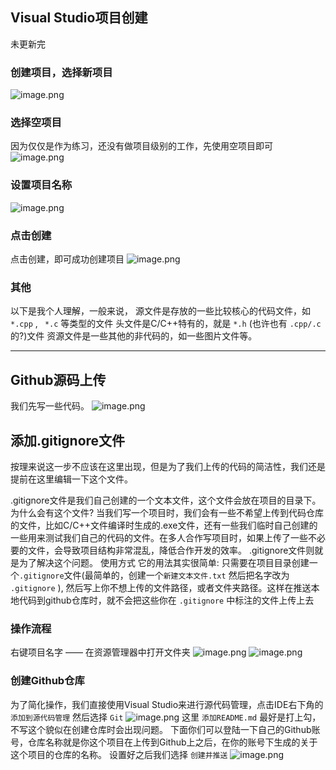 ## Visual Studio项目创建


未更新完


### 创建项目，选择新项目
![image.png](https://starain-1252568110.cos.ap-beijing.myqcloud.com/blog/20240328115121.png)
### 选择空项目
因为仅仅是作为练习，还没有做项目级别的工作，先使用空项目即可
![image.png](https://starain-1252568110.cos.ap-beijing.myqcloud.com/blog/20240328115153.png)
### 设置项目名称
![image.png](https://starain-1252568110.cos.ap-beijing.myqcloud.com/blog/20240328115310.png)

### 点击创建
点击创建，即可成功创建项目
![image.png](https://starain-1252568110.cos.ap-beijing.myqcloud.com/blog/20240328120353.png)

### 其他
以下是我个人理解，一般来说，
源文件是存放的一些比较核心的代码文件，如 `*.cpp` , ` *.c` 等类型的文件
头文件是C/C++特有的，就是 `*.h` (也许也有 `.cpp/.c` 的?)文件
资源文件是一些其他的非代码的，如一些图片文件等。



---
## Github源码上传
我们先写一些代码。
![image.png](https://starain-1252568110.cos.ap-beijing.myqcloud.com/blog/20240328121315.png)
## 添加.gitignore文件
按理来说这一步不应该在这里出现，但是为了我们上传的代码的简洁性，我们还是提前在这里编辑一下这个文件。

.gitignore文件是我们自己创建的一个文本文件，这个文件会放在项目的目录下。
为什么会有这个文件? 
	当我们写一个项目时，我们会有一些不希望上传到代码仓库的文件，比如C/C++文件编译时生成的.exe文件，还有一些我们临时自己创建的一些用来测试我们自己的代码的文件。在多人合作写项目时，如果上传了一些不必要的文件，会导致项目结构非常混乱，降低合作开发的效率。
	.gitignore文件则就是为了解决这个问题。
使用方式
	它的用法其实很简单: 只需要在项目目录创建一个`.gitignore`文件(最简单的，创建一个`新建文本文件.txt` 然后把名字改为 `.gitignore` ), 然后写上你不想上传的文件路径，或者文件夹路径。这样在推送本地代码到github仓库时，就不会把这些你在 `.gitignore` 中标注的文件上传上去
### 操作流程
右键项目名字 —— 在资源管理器中打开文件夹
![image.png](https://starain-1252568110.cos.ap-beijing.myqcloud.com/blog/20240328123000.png)
![image.png](https://starain-1252568110.cos.ap-beijing.myqcloud.com/blog/20240328123021.png)



### 创建Github仓库
为了简化操作，我们直接使用Visual Studio来进行源代码管理，点击IDE右下角的 `添加到源代码管理` 然后选择 `Git` 
![image.png](https://starain-1252568110.cos.ap-beijing.myqcloud.com/blog/20240328121445.png)
这里 `添加README.md` 最好是打上勾，不写这个貌似在创建仓库时会出现问题。
下面你们可以登陆一下自己的Github账号，仓库名称就是你这个项目在上传到Github上之后，在你的账号下生成的关于这个项目的仓库的名称。
设置好之后我们选择 `创建并推送`
![image.png](https://starain-1252568110.cos.ap-beijing.myqcloud.com/blog/20240328122011.png)


